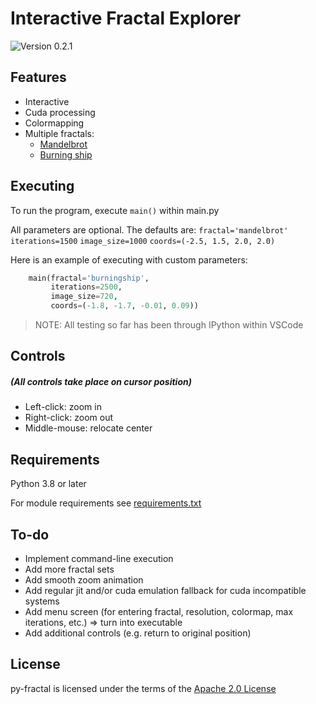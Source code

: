Interactive Fractal Explorer
==============================

![Version 0.2.1](https://img.shields.io/badge/version-0.2.1-blue)

Features
--------
* Interactive
* Cuda processing
* Colormapping
* Multiple fractals:
  * [Mandelbrot](https://en.wikipedia.org/wiki/Mandelbrot_set)
  * [Burning ship](https://en.wikipedia.org/wiki/Burning_Ship_fractal)

Executing
--------
To run the program, execute `main()` within main.py

All parameters are optional. The defaults are:
`fractal='mandelbrot'`
`iterations=1500`
`image_size=1000`
`coords=(-2.5, 1.5, 2.0, 2.0)`

Here is an example of executing with custom parameters:
```python
    main(fractal='burningship',
         iterations=2500,
         image_size=720,
         coords=(-1.8, -1.7, -0.01, 0.09))
```
> NOTE: All testing so far has been through IPython within VSCode

Controls
--------
##### (All controls take place on cursor position)
* Left-click: zoom in
* Right-click: zoom out
* Middle-mouse: relocate center

Requirements
------------
Python 3.8 or later

For module requirements see [requirements.txt](https://github.com/wephy/py-fractals/blob/main/requirements.txt)

To-do
------
* Implement command-line execution
* Add more fractal sets
* Add smooth zoom animation
* Add regular jit and/or cuda emulation fallback for cuda incompatible systems
* Add menu screen (for entering fractal, resolution, colormap, max iterations, etc.) => turn into executable
* Add additional controls (e.g. return to original position)

License
-------
py-fractal is licensed under the terms of the [Apache 2.0 License](http://www.apache.org/licenses/LICENSE-2.0)
